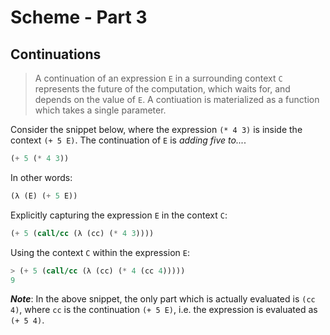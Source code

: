 # Scheme - Part 3

## Continuations
> A continuation of an expression `E` in a surrounding context `C` represents the future of the computation, which waits for, and depends on the value of `E`.
A contiuation is materialized as a function which takes a single parameter.

Consider the snippet below, where the expression `(* 4 3)` is inside the context `(+ 5 E)`.
The continuation of `E` is *adding five to...*.
```scheme
(+ 5 (* 4 3))
```

In other words:
```scheme
(λ (E) (+ 5 E))
```

Explicitly capturing the expression `E` in the context `C`:
```scheme
(+ 5 (call/cc (λ (cc) (* 4 3))))
```

Using the context `C` within the expression `E`:
```scheme
> (+ 5 (call/cc (λ (cc) (* 4 (cc 4)))))
9
```

***Note***: In the above snippet, the only part which is actually evaluated is `(cc 4)`, where `cc` is the continuation `(+ 5 E)`, i.e. the expression is evaluated as `(+ 5 4)`.